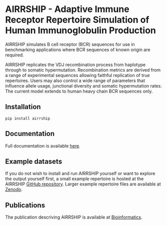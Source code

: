 # AIRRSHIP - Adaptive Immune Receptor Repertoire Simulation of Human Immunoglobulin Production

AIRRSHIP simulates B cell receptor (BCR) sequences for use in benchmarking applications where BCR sequences of known origin are required.

AIRRSHIP replicates the VDJ recombination process from haplotype through to somatic hypermutation. Recombination metrics are derived from a range of experimental sequences allowing faithful replication of true repertoires. Users may also control a wide range of parameters that influence allele usage, junctional diversity and somatic hypermutation rates. The current model extends to human heavy chain BCR sequences only. 

## Installation

```
pip install airrship
```

## Documentation

Full documentation is available [here](https://airrship.readthedocs.io). 

## Example datasets

If you do not wish to install and run AIRRSHIP yourself or want to explore the output yourself first, a small example repertoire is hosted at the AIRRSHIP [GitHub repository](https://github.com/Cowanlab/airrship). Larger example repertoire files are available at [Zenodo](https://doi.org/10.5281/zenodo.7568251).

## Publications

The publication descriving AIRRSHIP is available at [Bioinformatics](https://doi.org/10.1093/bioinformatics/btad365).

